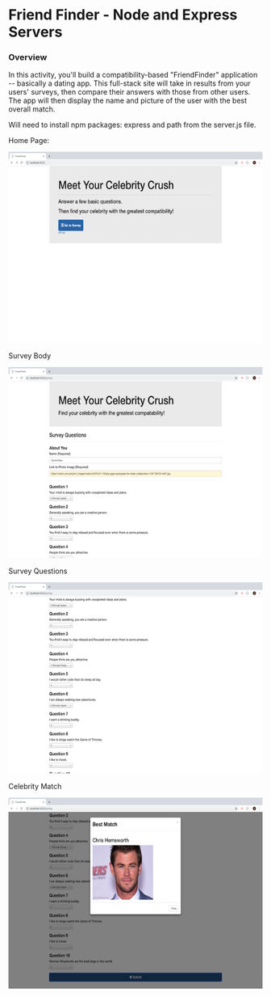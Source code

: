 # Friend Finder - Node and Express Servers

### Overview

In this activity, you'll build a compatibility-based "FriendFinder" application -- basically a dating app. This full-stack site will take in results from your users' surveys, then compare their answers with those from other users. The app will then display the name and picture of the user with the best overall match.

Will need to install npm packages: express and path from the server.js file.


Home Page:

![Image of Home Page ](https://github.com/sdpadrez153/FriendFinder/blob/master/images/Main.png?raw=true)

Survey Body

![Image of Survey Body ](https://github.com/sdpadrez153/FriendFinder/blob/master/images/Survey.png?raw=true)

Survey Questions

![Image of Survey Questions ](https://github.com/sdpadrez153/FriendFinder/blob/master/images/surveyQuestions.png?raw=true)

Celebrity Match

![Image of Celebrity Match ](https://github.com/sdpadrez153/FriendFinder/blob/master/images/celebrityMatch.png?raw=true)